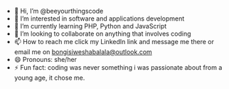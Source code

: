 - 👋 Hi, I’m @beeyourthingscode
- 👀 I’m interested in software and applications development
- 🌱 I’m currently learning PHP, Python and JavaScript
- 💞️ I’m looking to collaborate on anything that involves coding
- 📫 How to reach me click my LinkedIn link and message me there or email me on bongisiweshabalala@outlook.com
- 😄 Pronouns: she/her
- ⚡ Fun fact: coding was never something i was passionate about from a young age, it chose me.

<!---
beeyourthingscode/beeyourthingscode is a ✨ special ✨ repository because its `README.md` (this file) appears on your GitHub profile.
You can click the Preview link to take a look at your changes.
--->
